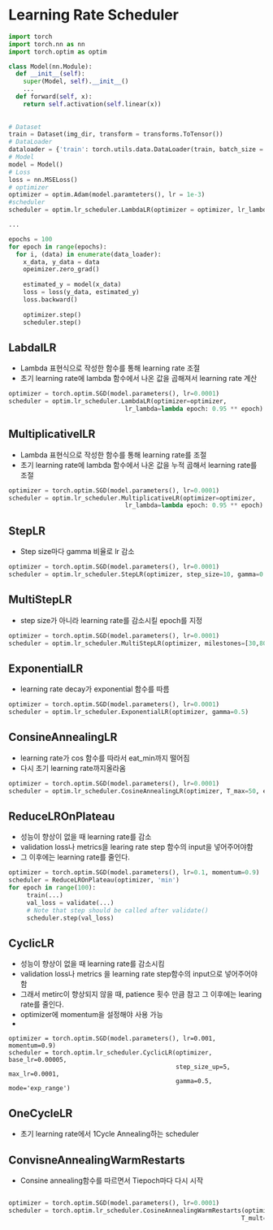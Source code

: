 # Learning Rate Scheduler

```python
import torch
import torch.nn as nn
import torch.optim as optim

class Model(nn.Module):
  def __init__(self):
    super(Model, self).__init__()
    ...
  def forward(self, x):
    return self.activation(self.linear(x))
    
    
# Dataset
train = Dataset(img_dir, transform = transforms.ToTensor())
# DataLoader
dataloader = {'train': torch.utils.data.DataLoader(train, batch_size = 32, shuffle = True)
# Model
model = Model()
# Loss
loss = nn.MSELoss()
# optimizer
optimizer = optim.Adam(model.paramteters(), lr = 1e-3)
#scheduler
scheduler = optim.lr_scheduler.LambdaLR(optimizer = optimizer, lr_lambda = lambda epoch = 0.95 ** epoch, last_epoch = -1, verbose = False)

...

epochs = 100
for epoch in range(epochs):
  for i, (data) in enumerate(data_loader):
    x_data, y_data = data
    opeimizer.zero_grad()
    
    estimated_y = model(x_data)
    loss = loss(y_data, estimated_y)
    loss.backward()
    
    optimizer.step()
    scheduler.step()

```

## LabdalLR
- Lambda 표현식으로 작성한 함수를 통해 learning rate 조절
- 초기 learning rate에 lambda 함수에서 나온 값을 곱해져서 learning rate 계산

```python
optimizer = torch.optim.SGD(model.parameters(), lr=0.0001)
scheduler = optim.lr_scheduler.LambdaLR(optimizer=optimizer,
                                lr_lambda=lambda epoch: 0.95 ** epoch)
```
## MultiplicativelLR
- Lambda 표현식으로 작성한 함수를 통해 learning rate를 조절
- 초기 learning rate에 lambda 함수에서 나온 값을 누적 곱해서 learning rate를 조절
```python
optimizer = torch.optim.SGD(model.parameters(), lr=0.0001)
scheduler = optim.lr_scheduler.MultiplicativeLR(optimizer=optimizer,
                                lr_lambda=lambda epoch: 0.95 ** epoch)
```

## StepLR
- Step size마다 gamma 비율로 lr 감소
```python
optimizer = torch.optim.SGD(model.parameters(), lr=0.0001)
scheduler = optim.lr_scheduler.StepLR(optimizer, step_size=10, gamma=0.5)
```
## MultiStepLR
- step size가 아니라 learning rate를 감소시킬 epoch를 지정
```python
optimizer = torch.optim.SGD(model.parameters(), lr=0.0001)
scheduler = optim.lr_scheduler.MultiStepLR(optimizer, milestones=[30,80], gamma=0.5)
```

## ExponentialLR
- learning rate decay가 exponential 함수를 따름
```python
optimizer = torch.optim.SGD(model.parameters(), lr=0.0001)
scheduler = optim.lr_scheduler.ExponentialLR(optimizer, gamma=0.5)
```
## ConsineAnnealingLR
- learning rate가 cos 함수를 따라서 eat_min까지 떨어짐
- 다시 초기 learning rate까지올라옴
```python
optimizer = torch.optim.SGD(model.parameters(), lr=0.0001)
scheduler = optim.lr_scheduler.CosineAnnealingLR(optimizer, T_max=50, eta_min=0)
```

## ReduceLROnPlateau
- 성능이 향상이 없을 때 learning rate를 감소
- validation loss나 metrics을 learing rate step 함수의 input을 넣어주어야함
- 그 이후에는 learning rate를 줄인다.

```python
optimizer = torch.optim.SGD(model.parameters(), lr=0.1, momentum=0.9)
scheduler = ReduceLROnPlateau(optimizer, 'min')
for epoch in range(100):
     train(...)
     val_loss = validate(...)
     # Note that step should be called after validate()
     scheduler.step(val_loss)
```

## CyclicLR
- 성능이 향상이 없을 때 learning rate를 감소시킴
- validation loss나 metrics 을 learning rate step함수의 input으로 넣어주어야 함
- 그래서 metirc이 향상되지 않을 때, patience 횟수 만큼 참고 그 이후에는 learing rate를 줄인다.
- optimizer에 momentum을 설정해야 사용 가능
- 
```pythnon
optimizer = torch.optim.SGD(model.parameters(), lr=0.001, momentum=0.9)
scheduler = torch.optim.lr_scheduler.CyclicLR(optimizer, base_lr=0.00005, 
                                              step_size_up=5, max_lr=0.0001, 
                                              gamma=0.5, mode='exp_range')
```

## OneCycleLR
- 초기 learning rate에서 1Cycle Annealing하는 scheduler

## ConvisneAnnealingWarmRestarts
- Consine annealing함수를 따르면서 Tiepoch마다 다시 시작

```python

optimizer = torch.optim.SGD(model.parameters(), lr=0.0001)
scheduler = torch.optim.lr_scheduler.CosineAnnealingWarmRestarts(optimizer, T_0=10, 
                                                                T_mult=1, eta_min=0.00001)
```
